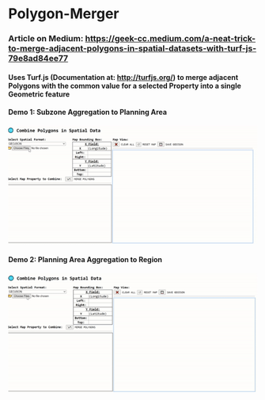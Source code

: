 # Polygon-Merger

### Article on Medium: https://geek-cc.medium.com/a-neat-trick-to-merge-adjacent-polygons-in-spatial-datasets-with-turf-js-79e8ad84ee77
#### Uses Turf.js (Documentation at: http://turfjs.org/) to merge adjacent Polygons with the common value for a selected Property into a single Geometric feature

#### Demo 1: Subzone Aggregation to Planning Area
![Demo 1](https://github.com/incubated-geek-cc/Polygon-Merger/raw/main/demo/sz_to_pa.gif)

#### Demo 2: Planning Area Aggregation to Region
![Demo 2](https://github.com/incubated-geek-cc/Polygon-Merger/raw/main/demo/pa_to_region.gif)